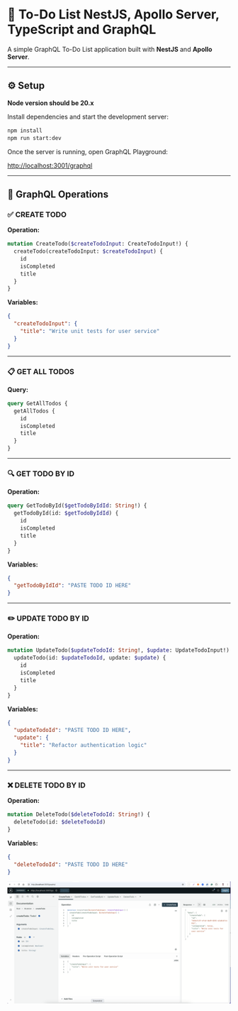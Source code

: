 # 📝 To-Do List  NestJS, Apollo Server, TypeScript and GraphQL

A simple GraphQL To-Do List application built with **NestJS** and **Apollo Server**.

---

## ⚙️ Setup

**Node version should be 20.x**

Install dependencies and start the development server:

```bash
npm install
npm run start:dev

```

Once the server is running, open GraphQL Playground:

[http://localhost:3001/graphql](http://localhost:3001/graphql)

----------

## 🔧 GraphQL Operations

### ✅ CREATE TODO

**Operation:**

```graphql
mutation CreateTodo($createTodoInput: CreateTodoInput!) {
  createTodo(createTodoInput: $createTodoInput) {
    id
    isCompleted
    title
  }
}

```

**Variables:**

```json
{
  "createTodoInput": {
    "title": "Write unit tests for user service"
  }
}

```

----------

### 📋 GET ALL TODOS

**Query:**

```graphql
query GetAllTodos {
  getAllTodos {
    id
    isCompleted
    title
  }
}

```

----------

### 🔍 GET TODO BY ID

**Operation:**

```graphql
query GetTodoById($getTodoByIdId: String!) {
  getTodoById(id: $getTodoByIdId) {
    id
    isCompleted
    title
  }
}

```

**Variables:**

```json
{
  "getTodoByIdId": "PASTE TODO ID HERE"
}

```

----------

### ✏️ UPDATE TODO BY ID

**Operation:**

```graphql
mutation UpdateTodo($updateTodoId: String!, $update: UpdateTodoInput!) {
  updateTodo(id: $updateTodoId, update: $update) {
    id
    isCompleted
    title
  }
}

```

**Variables:**

```json
{
  "updateTodoId": "PASTE TODO ID HERE",
  "update": {
    "title": "Refactor authentication logic"
  }
}

```

----------

### ❌ DELETE TODO BY ID

**Operation:**

```graphql
mutation DeleteTodo($deleteTodoId: String!) {
  deleteTodo(id: $deleteTodoId)
}

```

**Variables:**

```json
{
  "deleteTodoId": "PASTE TODO ID HERE"
}

```
<img src="./apolloSandox.png" alt="todo app" />


